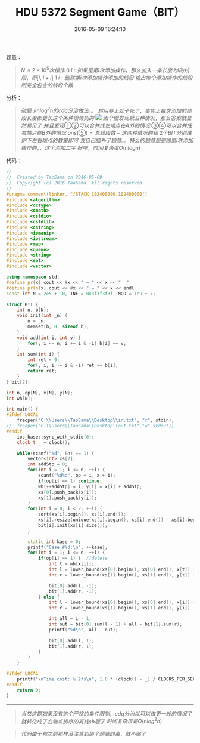 ﻿---
title: HDU 5372 Segment Game（BIT）
categories:
  - 数据结构
  - 树状数组
  - 
tags:
  - BIT
  - 
date: 2016-05-09 16:24:10
toc: 
---
题意：
>$N\le 2\times 10^5次操作$
$0\ l:如果是第i次添加操作，那么加入一条长度为i的线段，即[l,\ l+i]$
$1\ i:删除第i次添加操作添加的线段$
$输出每个添加操作的线段所完全包含的线段个数$
<!-- more -->

分析：
>$破题卡nlog^2n的cdq分治做法。。$
$然后赛上就卡死了，事实上每次添加的线段长度都更长这个条件很苛刻的$
![](http://7xru22.com1.z0.glb.clouddn.com/16-5-9/81258324.jpg)
$画个图发现就五种情况，那么答案就显然易见了$
$并且发现①②可以合并成左端点在A外的情况$
$③④可以合并成右端点在B外的情况$
$ans(⑤) = 总线段数-这两种情况的和$
$2个BIT分别维护下左右端点的数量即可$
$我自己脑补了题意。。特么的题意是删除第i次添加操作的，，这个添加二字$
$好吧，时间复杂度O(nlogn)$

代码：
```cpp
//
//  Created by TaoSama on 2016-05-09
//  Copyright (c) 2016 TaoSama. All rights reserved.
//
#pragma comment(linker, "/STACK:102400000,102400000")
#include <algorithm>
#include <cctype>
#include <cmath>
#include <cstdio>
#include <cstdlib>
#include <cstring>
#include <iomanip>
#include <iostream>
#include <map>
#include <queue>
#include <string>
#include <set>
#include <vector>

using namespace std;
#define pr(x) cout << #x << " = " << x << "  "
#define prln(x) cout << #x << " = " << x << endl
const int N = 2e5 + 10, INF = 0x3f3f3f3f, MOD = 1e9 + 7;

struct BIT {
    int n, b[N];
    void init(int _n) {
        n = _n;
        memset(b, 0, sizeof b);
    }
    void add(int i, int v) {
        for(; i <= n; i += i & -i) b[i] += v;
    }
    int sum(int i) {
        int ret = 0;
        for(; i; i -= i & -i) ret += b[i];
        return ret;
    }
} bit[2];

int n, op[N], x[N], y[N];
int wh[N];

int main() {
#ifdef LOCAL
    freopen("C:\\Users\\TaoSama\\Desktop\\in.txt", "r", stdin);
//  freopen("C:\\Users\\TaoSama\\Desktop\\out.txt","w",stdout);
#endif
    ios_base::sync_with_stdio(0);
    clock_t _ = clock();

    while(scanf("%d", &n) == 1) {
        vector<int> xs[2];
        int addStp = 0;
        for(int i = 1; i <= n; ++i) {
            scanf("%d%d", op + i, x + i);
            if(op[i] == 1) continue;
            wh[++addStp] = i; y[i] = x[i] + addStp;
            xs[0].push_back(x[i]);
            xs[1].push_back(y[i]);
        }
        for(int i = 0; i < 2; ++i) {
            sort(xs[i].begin(), xs[i].end());
            xs[i].resize(unique(xs[i].begin(), xs[i].end()) - xs[i].begin());
            bit[i].init(xs[i].size());
        }

        static int kase = 0;
        printf("Case #%d:\n", ++kase);
        for(int i = 1; i <= n; ++i) {
            if(op[i] == 1) {  //delete
                int t = wh[x[i]];
                int l = lower_bound(xs[0].begin(), xs[0].end(), x[t]) - xs[0].begin() + 1;
                int r = lower_bound(xs[1].begin(), xs[1].end(), y[t]) - xs[1].begin() + 1;

                bit[0].add(l, -1);
                bit[1].add(r, -1);
            } else {
                int l = lower_bound(xs[0].begin(), xs[0].end(), x[i]) - xs[0].begin() + 1;
                int r = lower_bound(xs[1].begin(), xs[1].end(), y[i]) - xs[1].begin() + 1;

                int all = i - 1;
                int out = bit[0].sum(l - 1) + all - bit[1].sum(r);
                printf("%d\n", all - out);

                bit[0].add(l, 1);
                bit[1].add(r, 1);
            }
        }
    }

#ifdef LOCAL
    printf("\nTime cost: %.2fs\n", 1.0 * (clock() - _) / CLOCKS_PER_SEC);
#endif
    return 0;
}
```

---
>$当然这题如果没有这个严格的条件限制，cdq分治就可以做更一般的情况了$
$就转化成了右端点排序的离线sb题了$
$时间复杂度是O(nlog^2n)$

>$代码由于和之前那样没注意到那个题意的毒，就不贴了$